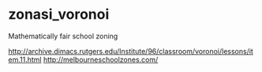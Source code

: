 # zonasi_voronoi
Mathematically fair school zoning

http://archive.dimacs.rutgers.edu/Institute/96/classroom/voronoi/lessons/item.11.html
http://melbourneschoolzones.com/
